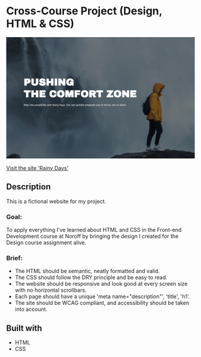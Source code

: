 # Cross-Course Project (Design, HTML & CSS)

![Main visual image for the project 'Rainy Days'](image/README-image.png)

[Visit the site 'Rainy Days'](https://norofffeu.github.io/html-css-course-assignment-Hikari/)

## Description

This is a fictional website for my project.

### Goal:

To apply everything I've learned about HTML and CSS in the Front-end Development course at Noroff by bringing the design I created for the Design course assignment alive.

### Brief:

- The HTML should be semantic, neatly formatted and valid.
- The CSS should follow the DRY principle and be easy to read.
- The website should be responsive and look good at every screen size with no horizontal scrollbars.
- Each page should have a unique 'meta name="description"', 'title', 'h1'.
- The site should be WCAG compliant, and accessibility should be taken into account.

## Built with

- HTML
- CSS
